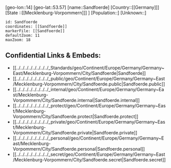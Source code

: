 ﻿---
location: [53.57,14]
mapzoom: [7,12] 
mapmarker: city 
type: City
tags:
- geo/City


SpocWebEntityId: 33929
isDeleted: false
confidential: public

---
[geo-lon::14]
[geo-lat::53.57]
[name::Sandfoerde]
[Country::[[Germany]]]
[State ::[[Mecklenburg-Vorpommern]]] ]
[Population::]
[Unknown::]


```leaflet
id: Sandfoerde
coordinates: [[Sandfoerde]]
markerFile: [[Sandfoerde]]
defaultZoom: 11 
maxZoom: 18
```


## Confidential Links & Embeds: 
- [[../../../../../../../../_Standards/geo/Continent/Europe/Germany/Germany~East/Mecklenburg-Vorpommern/City/Sandfoerde|Sandfoerde]] 
- [[../../../../../../../../_public/geo/Continent/Europe/Germany/Germany~East/Mecklenburg-Vorpommern/City/Sandfoerde.public|Sandfoerde.public]] 
- [[../../../../../../../../_internal/geo/Continent/Europe/Germany/Germany~East/Mecklenburg-Vorpommern/City/Sandfoerde.internal|Sandfoerde.internal]] 
- [[../../../../../../../../_protect/geo/Continent/Europe/Germany/Germany~East/Mecklenburg-Vorpommern/City/Sandfoerde.protect|Sandfoerde.protect]] 
- [[../../../../../../../../_private/geo/Continent/Europe/Germany/Germany~East/Mecklenburg-Vorpommern/City/Sandfoerde.private|Sandfoerde.private]] 
- [[../../../../../../../../_personal/geo/Continent/Europe/Germany/Germany~East/Mecklenburg-Vorpommern/City/Sandfoerde.personal|Sandfoerde.personal]] 
- [[../../../../../../../../_secret/geo/Continent/Europe/Germany/Germany~East/Mecklenburg-Vorpommern/City/Sandfoerde.secret|Sandfoerde.secret]] 
